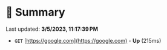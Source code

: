 # 📖 Summary
Last updated: **3/5/2023, 11:17:39 PM**

- `GET` [https://google.com](https://google.com) - **Up** (215ms)
